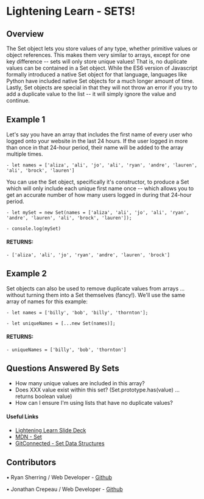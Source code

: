# Lightening Learn - SETS!

## Overview
The Set object lets you store values of any type, whether primitive values or object references. This makes them very similar to arrays, except for one key difference -- sets will only store unique values! That is, no duplicate values can be contained in a Set object. While the ES6 version of Javascript formally introduced a native Set object for that language, languages like Python have included native Set objects for a much longer amount of time. Lastly, Set objects are special in that they will not throw an error if you try to add a duplicate value to the list -- it will simply ignore the value and continue.

## Example 1
Let's say you have an array that includes the first name of every user who logged onto your website in the last 24 hours. If the user logged in more than once in that 24-hour period, their name will be added to the array multiple times.

    - let names = ['aliza', 'ali', 'jo', 'ali', 'ryan', 'andre', 'lauren', 'ali', 'brock', 'lauren']

You can use the Set object, specifically it's constructor, to produce a Set which will only include each unique first name once -- which allows you to get an accurate number of how many users logged in during that 24-hour period.

    - let mySet = new Set(names = ['aliza', 'ali', 'jo', 'ali', 'ryan', 'andre', 'lauren', 'ali', 'brock', 'lauren']);

    - console.log(mySet)

#### RETURNS:
    - ['aliza', 'ali', 'jo', 'ryan', 'andre', 'lauren', 'brock']

## Example 2
Set objects can also be used to remove duplicate values from arrays ... without turning them into a Set themselves (fancy!). We'll use the same array of names for this example:

    - let names = ['billy', 'bob', 'billy', 'thornton'];
  
    - let uniqueNames = [...new Set(names)];

#### RETURNS:
    - uniqueNames = ['billy', 'bob', 'thornton']

## Questions Answered By Sets
- How many unique values are included in this array?
- Does XXX value exist within this set? (Set.prototype.has(value) ... returns boolean value)
- How can I ensure I'm using lists that have no duplicate values?

#### Useful Links
- [Lightening Learn Slide Deck](https://docs.google.com/presentation/d/1029Q6m10SFMnZgcl2ewJV4Bb2RAyjp6thsTs0skDS1M/edit?usp=sharing)
- [MDN - Set](https://developer.mozilla.org/en-US/docs/Web/JavaScript/Reference/Global_Objects/Set)
- [GitConnected - Set Data Structures](https://levelup.gitconnected.com/set-data-structure-in-javascript-62e65908a0e6)

## Contributors
• Ryan Sherring / Web Developer - [Github](https://github.com/ryansherring)

• Jonathan Crepeau / Web Developer - [Github](https://github.com/jonathan-crepeau)

